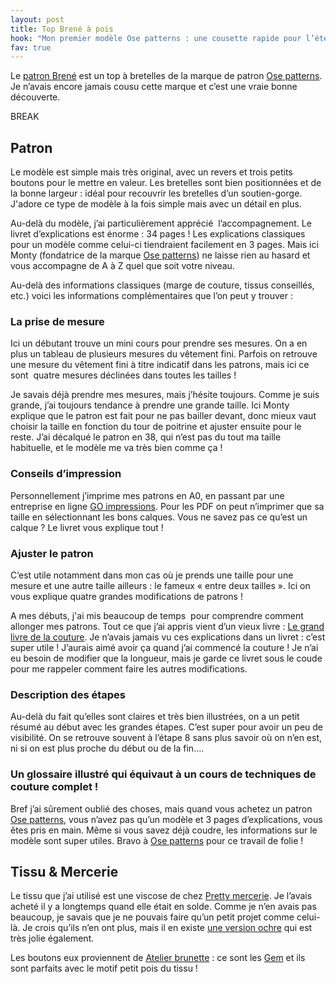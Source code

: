 ```yaml
---
layout: post
title: Top Brené à pois
hook: "Mon premier modèle Ose patterns : une cousette rapide pour l’été avec un accompagnement hors pair !"
fav: true
---
```


Le [patron Brené][1] est un top à bretelles de la marque de patron [Ose patterns][2]. Je n’avais encore jamais cousu cette marque et c’est une vraie bonne découverte.

BREAK

## Patron

Le modèle est simple mais très original, avec un revers et trois petits boutons pour le mettre en valeur. Les bretelles sont bien positionnées et de la bonne largeur : idéal pour recouvrir les bretelles d’un soutien-gorge. J'adore ce type de modèle à la fois simple mais avec un détail en plus.

Au-delà du modèle, j’ai particulièrement apprécié  l’accompagnement. Le livret d’explications est énorme : 34 pages ! Les explications classiques pour un modèle comme celui-ci tiendraient facilement en 3 pages. Mais ici Monty (fondatrice de la marque [Ose patterns][2]) ne laisse rien au hasard et vous accompagne de A à Z quel que soit votre niveau. 

Au-delà des informations classiques (marge de couture, tissus conseillés, etc.) voici les informations complémentaires que l’on peut y trouver :

### La prise de mesure
Ici un débutant trouve un mini cours pour prendre ses mesures. On a en plus un tableau de plusieurs mesures du vêtement fini. Parfois on retrouve une mesure du vêtement fini à titre indicatif dans les patrons, mais ici ce sont  quatre mesures 		déclinées dans toutes les tailles !  

Je savais déjà prendre mes mesures, mais j’hésite toujours. Comme je suis grande, j’ai toujours tendance à prendre une grande taille. Ici Monty explique que le patron est fait pour ne pas bailler devant, donc mieux vaut choisir la taille en fonction 	du tour de poitrine et ajuster ensuite pour le reste. J’ai décalqué le patron en 38, qui n’est pas du tout ma taille habituelle, et le modèle me va très bien comme ça !

### Conseils d’impression

Personnellement j’imprime mes patrons en A0, en passant par une entreprise en ligne [GO impressions][3]. Pour les PDF on peut n’imprimer que sa taille en sélectionnant les bons calques. Vous ne savez pas ce qu’est un calque ? Le livret vous explique tout ! 

### Ajuster le patron

C’est utile notamment dans mon cas où je prends une taille pour une mesure et une autre taille ailleurs : le fameux « entre deux tailles ». Ici on vous explique quatre grandes modifications de patrons ! 

A mes débuts, j'ai mis beaucoup de temps  pour comprendre comment allonger mes patrons. Tout ce que j’ai appris vient d’un vieux livre : [Le grand livre de la couture][4]. Je n’avais jamais vu ces explications dans un livret : c’est super utile !			J’aurais aimé avoir ça quand j’ai commencé la couture ! Je n’ai eu besoin de modifier que la longueur, mais je garde ce livret sous le coude pour me rappeler comment faire les autres modifications. 

### Description des étapes

Au-delà du fait qu’elles sont claires et très bien illustrées, on a un petit résumé au début avec les grandes étapes. C’est super pour avoir un peu de visibilité. On se retrouve souvent à l’étape 8 sans plus savoir où on n’en est, ni si on est plus proche du début ou de la fin…. 

### Un glossaire illustré qui équivaut à un cours de techniques de couture complet ! 

Bref j’ai sûrement oublié des choses, mais quand vous achetez un patron [Ose patterns][2], vous n’avez pas qu’un modèle et 3 pages d’explications, vous êtes pris en main. Même si vous savez déjà coudre, les informations sur le modèle sont super utiles. Bravo à [Ose patterns][2] pour ce travail de folie !


## Tissu & Mercerie

Le tissu que j’ai utilisé est une viscose de chez [Pretty mercerie][5]. Je l’avais acheté il y a longtemps quand elle était en solde. Comme je n’en avais pas beaucoup, je savais que je ne pouvais faire qu’un petit projet comme celui-là. Je crois qu’ils n’en ont plus, mais il en existe [une version ochre][6] qui est très jolie également.

Les boutons eux proviennent de [Atelier brunette][7] : ce sont les [Gem][8] et ils sont parfaits avec le motif petit pois du tissu !


[1]: https://ose-patterns.com/produit/haut-brene
[2]: https://ose-patterns.com/
[3]: http://www.go-impression.fr/
[4]: https://www.amazon.fr/Grand-livre-couture/dp/2744111090
[5]: https://prettymercerie.com/
[6]: https://prettymercerie.com/fr/tissu-viscose-a-motif/7154-tissu-viscose-ocre-a-motif-petits-pois-blancs-.html
[7]: https://atelierbrunette.com/fr/
[8]: https://atelierbrunette.com/fr/boutons/467-boutons-gem-off-white.html

